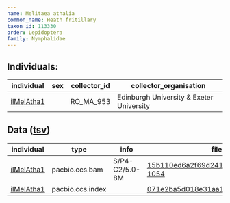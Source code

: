 ```yaml
---
name: Melitaea athalia
common_name: Heath fritillary
taxon_id: 113330
order: Lepidoptera
family: Nymphalidae
---
```


## Individuals:

| individual | sex | collector_id | collector_organisation |
| ---------- | --- | ------------ | ---------------------- |
| [ilMelAtha1](ilMelAtha1.md) |  | RO_MA_953 | Edinburgh University & Exeter University |

## Data ([tsv](Melitaea_athalia_data.tsv))

| individual | type | info | file |
| ---------- | ---- | ---- | ---- |
| [ilMelAtha1](ilMelAtha1.md) | pacbio.ccs.bam | S/P4-C2/5.0-8M | [15b110ed6a2f69d24130d51191be6fc2-1054](https://darwin.cog.sanger.ac.uk/insects/Melitaea_athalia/ilMelAtha1/genomic_data/pacbio/m64097_200110_164901.ccs.bam) |
| [ilMelAtha1](ilMelAtha1.md) | pacbio.ccs.index |  | [071e2ba5d018e31aa1c97fb69706a5bb](https://darwin.cog.sanger.ac.uk/insects/Melitaea_athalia/ilMelAtha1/genomic_data/pacbio/m64097_200110_164901.ccs.bam.pbi) |
